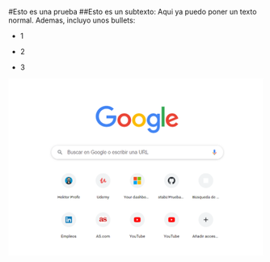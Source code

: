 #Esto es una prueba
##Esto es un subtexto:
Aqui ya puedo poner un texto normal. 
Ademas, incluyo unos bullets:

* 1

* 2

* 3

![img.png](img.png)

